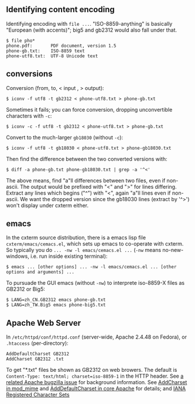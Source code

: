 ## Identifying content encoding

Identifying encoding with `file ...`. "ISO-8859-anything" is basically "European (with accents)"; big5 and gb2312 would also fall under that. 

```
$ file pho*
phone.pdf:       PDF document, version 1.5
phone-gb.txt:    ISO-8859 text
phone-utf8.txt:  UTF-8 Unicode text
```

## conversions

Conversion (from, to, < input , > output):

```
$ iconv -f utf8 -t gb2312 < phone-utf8.txt > phone-gb.txt
```

Sometimes it fails; you can force conversion, dropping unconvertible characters with `-c`:

```
$ iconv -c -f utf8 -t gb2312 < phone-utf8.txt > phone-gb.txt
```

Convert to the much-larger `gb18030` (without `-c`):

```
$ iconv -f utf8 -t gb18030 < phone-utf8.txt > phone-gb18030.txt
```

Then find the difference between the two converted versions with: 

```
$ diff -a phone-gb.txt phone-gb18030.txt | grep -a '^<'
```

The above means, find "a"ll differences between two files, even if non-ascii. The output would be prefixed with "<" and ">"
for lines differing. Extract any lines which begins ("^") with "<", again "a"ll lines even if non-ascii. We want the dropped version
since the gb18030 lines (extract by '^>') won't display under cxterm either.

## emacs

In the cxterm source distribution, there is a emacs lisp file `cxterm/emacs/cemacs.el`, which sets up emacs to co-operate with cxterm. So typically you do `... -nw -l emacs/cemacs.el ...` (`-nw` means no-new-windows, i.e. run inside existing terminal):

```
$ emacs ... [other options] ... -nw -l emacs/cemacs.el ... [other options and arguments] ...
```

To pursuade the GUI emacs (without `-nw`) to interprete iso-8859-X files as GB2312 or Big5:

```
$ LANG=zh_CN.GB2312 emacs phone-gb.txt
$ LANG=zh_TW.Big5 emacs phone-big5.txt
```

## Apache Web Server

In `/etc/httpd/conf/httpd.conf` (server-wide, Apache 2.4.48 on Fedora), or `.htaccess` (per-directory):

```
AddDefaultCharset GB2312
AddCharset GB2312 .txt
```

To get "*.txt" files be shown as GB2312 on web browers. The default is `Content-Type: text/html; charset=iso-8859-1` in the HTTP header.
See [a related Apache bugzilla issue](https://bz.apache.org/bugzilla/show_bug.cgi?id=23421) for background information.
See [AddCharset in mod_mime](https://httpd.apache.org/docs/2.4/mod/mod_mime.html#addcharset) and
[AddDefaultCharset in core Apache](https://httpd.apache.org/docs/2.4/mod/core.html#adddefaultcharset) for details; and
[IANA Registered Character Sets](http://www.iana.org/assignments/character-sets/character-sets.xhtml)
